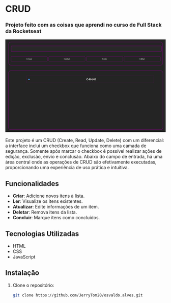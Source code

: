 # CRUD

### Projeto feito com as coisas que aprendi no curso de Full Stack da Rocketseat

![Imagem do projeto](Screenshot.png)

Este projeto é um CRUD (Create, Read, Update, Delete) com um diferencial: a interface inclui um checkbox que funciona como uma camada de segurança. Somente após marcar o checkbox é possível realizar ações de edição, exclusão, envio e conclusão. Abaixo do campo de entrada, há uma área central onde as operações de CRUD são efetivamente executadas, proporcionando uma experiência de uso prática e intuitiva.

## Funcionalidades

- **Criar**: Adicione novos itens à lista.
- **Ler**: Visualize os itens existentes.
- **Atualizar**: Edite informações de um item.
- **Deletar**: Remova itens da lista.
- **Concluir**: Marque itens como concluídos.

## Tecnologias Utilizadas

- HTML
- CSS
- JavaScript

## Instalação

1. Clone o repositório:
   ```bash
   git clone https://github.com/JerryTom20/osvaldo.alves.git
